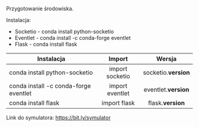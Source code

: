 Przygotowanie środowiska.

Instalacja:
- Socketio - conda install python-socketio
- Eventlet - conda install -c conda-forge eventlet
- Flask    - conda install flask

|Instalacja | Import | Wersja |
| ------------- |:-------------:|:-------------:|
conda install python-socketio |import socketio | socketio.__version__
conda install -c conda-forge eventlet| import eventlet | eventlet.__version__
conda install flask| import flask|flask.__version__

Link do symulatora:
https://bit.ly/symulator
